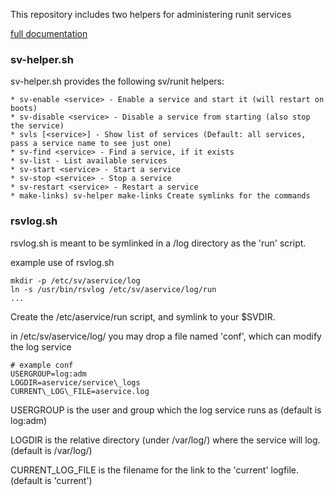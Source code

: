 This repository includes two helpers for administering runit services

[full documentation](https://github.com/rubyists/sv-helper/wiki)

### sv-helper.sh

sv-helper.sh provides the following sv/runit helpers:

    * sv-enable <service> - Enable a service and start it (will restart on boots)
    * sv-disable <service> - Disable a service from starting (also stop the service)
    * svls [<service>] - Show list of services (Default: all services, pass a service name to see just one)
    * sv-find <service> - Find a service, if it exists
    * sv-list - List available services
    * sv-start <service> - Start a service
    * sv-stop <service> - Stop a service
    * sv-restart <service> - Restart a service
    * make-links) sv-helper make-links Create symlinks for the commands

### rsvlog.sh

rsvlog.sh is meant to be symlinked in a <service>/log directory
          as the 'run' script.

example use of rsvlog.sh

    mkdir -p /etc/sv/aservice/log
    ln -s /usr/bin/rsvlog /etc/sv/aservice/log/run
    ...
  Create the /etc/aservice/run script, and symlink to your $SVDIR. 

in /etc/sv/aservice/log/ you may drop a file named 'conf',
which can modify the log service

    # example conf
    USERGROUP=log:adm
    LOGDIR=aservice/service\_logs
    CURRENT\_LOG\_FILE=aservice.log

USERGROUP is the user and group which the log service runs as
          (default is log:adm)

LOGDIR is the relative directory (under /var/log/<servicename>) where the 
       service will log. (default is /var/log/<servicename>)
       
CURRENT\_LOG\_FILE is the filename for the link to the 'current' logfile.
                   (default is 'current')
